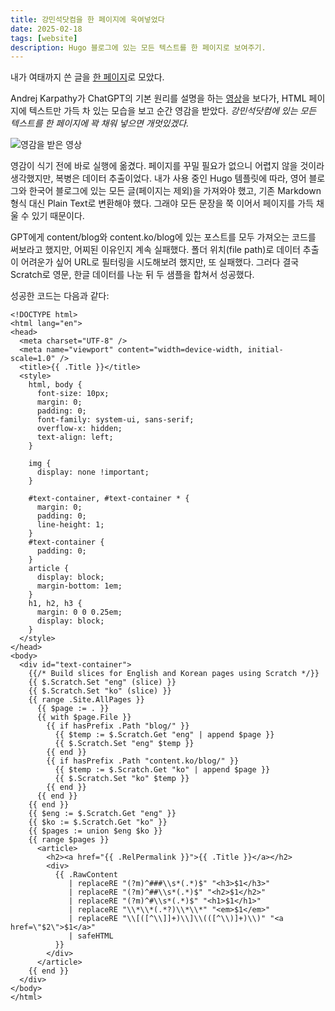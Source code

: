 ```yaml
---
title: 강민석닷컴을 한 페이지에 욱여넣었다
date: 2025-02-18
tags: [website]
description: Hugo 블로그에 있는 모든 텍스트를 한 페이지로 보여주기.
---
```


내가 여태까지 쓴 글을 [한 페이지](https://kangminsuk.com/all-texts/)로 모았다.

Andrej Karpathy가 ChatGPT의 기본 원리를 설명을 하는 [영상](https://www.youtube.com/watch?v=7xTGNNLPyMI&t=482s)을 보다가, HTML 페이지에 텍스트만 가득 차 있는 모습을 보고 순간 영감을 받았다. *강민석닷컴에 있는 모든 텍스트를 한 페이지에 꽉 채워 넣으면 개멋있겠다.*

![영감을 받은 영상](https://bear-images.sfo2.cdn.digitaloceanspaces.com/kangko/022x.webp)

영감이 식기 전에 바로 실행에 옮겼다. 페이지를 꾸밀 필요가 없으니 어렵지 않을 것이라 생각했지만, 복병은 데이터 추출이었다. 내가 사용 중인 Hugo 템플릿에 따라, 영어 블로그와 한국어 블로그에 있는 모든 글(페이지는 제외)을 가져와야 했고, 기존 Markdown 형식 대신 Plain Text로 변환해야 했다. 그래야 모든 문장을 쭉 이어서 페이지를 가득 채울 수 있기 때문이다.

GPT에게 content/blog와 content.ko/blog에 있는 포스트를 모두 가져오는 코드를 써보라고 했지만, 어찌된 이유인지 계속 실패했다. 폴더 위치(file path)로 데이터 추출이 어려운가 싶어 URL로 필터링을 시도해보려 했지만, 또 실패했다. 그러다 결국 Scratch로 영문, 한글 데이터를 나눈 뒤 두 샘플을 합쳐서 성공했다.

성공한 코드는 다음과 같다:

```
<!DOCTYPE html>
<html lang="en">
<head>
  <meta charset="UTF-8" />
  <meta name="viewport" content="width=device-width, initial-scale=1.0" />
  <title>{{ .Title }}</title>
  <style>
    html, body {
      font-size: 10px;
      margin: 0;
      padding: 0;
      font-family: system-ui, sans-serif;
      overflow-x: hidden;
      text-align: left;
    }

    img {
      display: none !important;
    }

    #text-container, #text-container * {
      margin: 0;
      padding: 0;
      line-height: 1;
    }
    #text-container {
      padding: 0;
    }
    article {
      display: block;
      margin-bottom: 1em;
    }
    h1, h2, h3 {
      margin: 0 0 0.25em;
      display: block;
    }
  </style>
</head>
<body>
  <div id="text-container">
    {{/* Build slices for English and Korean pages using Scratch */}}
    {{ $.Scratch.Set "eng" (slice) }}
    {{ $.Scratch.Set "ko" (slice) }}
    {{ range .Site.AllPages }}
      {{ $page := . }}
      {{ with $page.File }}
        {{ if hasPrefix .Path "blog/" }}
          {{ $temp := $.Scratch.Get "eng" | append $page }}
          {{ $.Scratch.Set "eng" $temp }}
        {{ end }}
        {{ if hasPrefix .Path "content.ko/blog/" }}
          {{ $temp := $.Scratch.Get "ko" | append $page }}
          {{ $.Scratch.Set "ko" $temp }}
        {{ end }}
      {{ end }}
    {{ end }}
    {{ $eng := $.Scratch.Get "eng" }}
    {{ $ko := $.Scratch.Get "ko" }}
    {{ $pages := union $eng $ko }}
    {{ range $pages }}
      <article>
        <h2><a href="{{ .RelPermalink }}">{{ .Title }}</a></h2>
        <div>
          {{ .RawContent
             | replaceRE "(?m)^###\\s*(.*)$" "<h3>$1</h3>"
             | replaceRE "(?m)^##\\s*(.*)$" "<h2>$1</h2>"
             | replaceRE "(?m)^#\\s*(.*)$" "<h1>$1</h1>"
             | replaceRE "\\*\\*(.*?)\\*\\*" "<em>$1</em>"
             | replaceRE "\\[([^\\]]+)\\]\\(([^\\)]+)\\)" "<a href=\"$2\">$1</a>"
             | safeHTML
          }}
        </div>
      </article>
    {{ end }}
  </div>
</body>
</html>
```


